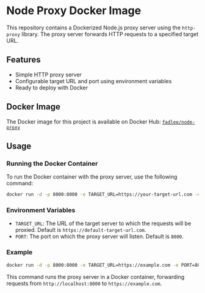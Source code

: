 # Node Proxy Docker Image

This repository contains a Dockerized Node.js proxy server using the `http-proxy` library. The proxy server forwards HTTP requests to a specified target URL.

## Features

- Simple HTTP proxy server
- Configurable target URL and port using environment variables
- Ready to deploy with Docker

## Docker Image

The Docker image for this project is available on Docker Hub: [`fadlee/node-proxy`](https://hub.docker.com/r/fadlee/node-proxy)

## Usage

### Running the Docker Container

To run the Docker container with the proxy server, use the following command:

```bash
docker run -d -p 8000:8000 -e TARGET_URL=https://your-target-url.com -e PORT=8000 fadlee/node-proxy
```

### Environment Variables

- `TARGET_URL`: The URL of the target server to which the requests will be proxied. Default is `https://default-target-url.com`.
- `PORT`: The port on which the proxy server will listen. Default is `8000`.

### Example

```bash
docker run -d -p 8000:8000 -e TARGET_URL=https://example.com -e PORT=8000 fadlee/node-proxy
```

This command runs the proxy server in a Docker container, forwarding requests from `http://localhost:8000` to `https://example.com`.


